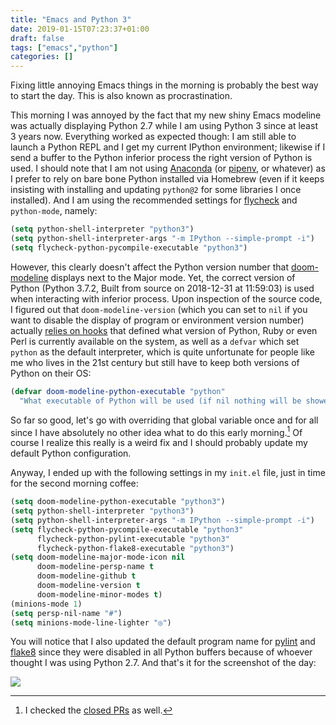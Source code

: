 ```yaml
---
title: "Emacs and Python 3"
date: 2019-01-15T07:23:37+01:00
draft: false
tags: ["emacs","python"]
categories: []
---
```

Fixing little annoying Emacs things in the morning is probably the best way to start the day. This is also known as procrastination.

<!--more-->

This morning I was annoyed by the fact that my new shiny Emacs modeline was actually displaying Python 2.7 while I am using Python 3 since at least 3 years now. Everything worked as expected though: I am still able to launch a Python REPL and I get my current IPython environment; likewise if I send a buffer to the Python inferior process the right version of Python is used. I should note that I am not using [Anaconda](https://www.anaconda.com) (or [pipenv](https://pipenv.readthedocs.io/en/latest/), or whatever) as I prefer to rely on bare bone Python installed via Homebrew (even if it keeps insisting with installing and updating `python@2` for some libraries I once installed). And I am using the recommended settings for [flycheck](https://github.com/flycheck) and `python-mode`, namely:

```lisp
(setq python-shell-interpreter "python3")
(setq python-shell-interpreter-args "-m IPython --simple-prompt -i")
(setq flycheck-python-pycompile-executable "python3")
```

However, this clearly doesn't affect the Python version number that [doom-modeline](https://github.com/seagle0128/doom-modeline) displays next to the Major mode. Yet, the correct version of Python (Python 3.7.2, Built from source on 2018-12-31 at 11:59:03) is used when interacting with inferior process. Upon inspection of the source code, I figured out that `doom-modeline-version` (which you can set to `nil` if you want to disable the display of program or environment version number) actually [relies on hooks](https://github.com/seagle0128/doom-modeline/blob/8241017396fc98b96a294567bb22200a7d96d336/doom-modeline.el#L2101) that defined what version of Python, Ruby or even Perl is currently available on the system, as well as a `defvar` which set `python` as the default interpreter, which is quite unfortunate for people like me who lives in the 21st century but still have to keep both versions of Python on their OS:

```lisp
(defvar doom-modeline-python-executable "python"
  "What executable of Python will be used (if nil nothing will be showed).")
```

So far so good, let's go with overriding that global variable once and for all since I have absolutely no other idea what to do this early morning.[^1] Of course I realize this really is a weird fix and I should probably update my default Python configuration.

Anyway, I ended up with the following settings in my `init.el` file, just in time for the second morning coffee:

```lisp
(setq doom-modeline-python-executable "python3")
(setq python-shell-interpreter "python3")
(setq python-shell-interpreter-args "-m IPython --simple-prompt -i")
(setq flycheck-python-pycompile-executable "python3"
      flycheck-python-pylint-executable "python3"
      flycheck-python-flake8-executable "python3")
(setq doom-modeline-major-mode-icon nil
      doom-modeline-persp-name t
      doom-modeline-github t
      doom-modeline-version t
      doom-modeline-minor-modes t)
(minions-mode 1)
(setq persp-nil-name "#")
(setq minions-mode-line-lighter "◎")
```

You will notice that I also updated the default program name for [pylint](https://www.pylint.org) and [flake8](http://flake8.pycqa.org/en/latest/) since they were disabled in all Python buffers because of whoever thought I was using Python 2.7. And that's it for the screenshot of the day:

![](/img/2019-01-15-09-23-33.png)

[^1]: I checked the [closed PRs](https://github.com/seagle0128/doom-modeline/pulls?q=is%3Apr+is%3Aclosed) as well.
